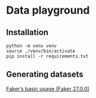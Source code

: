 # Data playground

## Installation

```shell
python -m venv venv 
source ./venv/bin/activate 
pip install -r requirements.txt

```

## Generating datasets

[Faker’s basic usage (Faker 27.0.0)](https://faker.readthedocs.io/en/master/#basic-usage)

